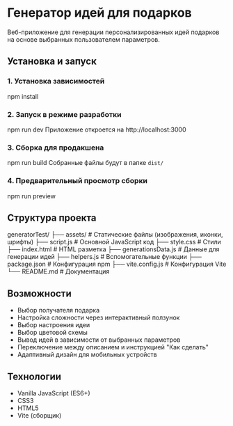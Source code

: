 # Генератор идей для подарков

Веб-приложение для генерации персонализированных идей подарков на основе выбранных пользователем параметров.

## Установка и запуск

### 1. Установка зависимостей
npm install

### 2. Запуск в режиме разработки
npm run dev
Приложение откроется на http://localhost:3000

### 3. Сборка для продакшена
npm run build
Собранные файлы будут в папке `dist/`

### 4. Предварительный просмотр сборки
npm run preview

## Структура проекта

generatorTest/
├── assets/           # Статические файлы (изображения, иконки, шрифты)
├── script.js         # Основной JavaScript код
├── style.css         # Стили
├── index.html        # HTML разметка
├── generationsData.js # Данные для генерации идей
├── helpers.js        # Вспомогательные функции
├── package.json      # Конфигурация npm
├── vite.config.js    # Конфигурация Vite
└── README.md         # Документация

## Возможности

- Выбор получателя подарка
- Настройка сложности через интерактивный ползунок
- Выбор настроения идеи
- Выбор цветовой схемы
- Вывод идей в зависимости от выбранных параметров
- Переключение между описанием и инструкцией "Как сделать"
- Адаптивный дизайн для мобильных устройств

## Технологии

- Vanilla JavaScript (ES6+)
- CSS3
- HTML5
- Vite (сборщик)